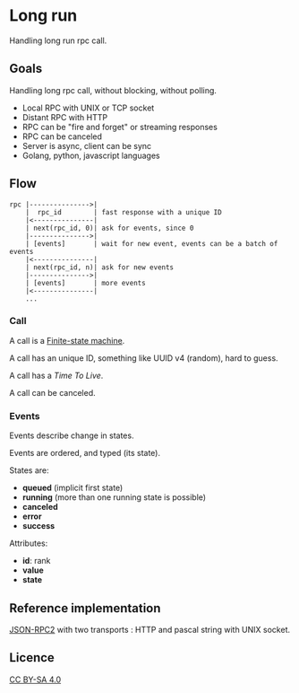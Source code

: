 Long run
========

Handling long run rpc call.

Goals
------

Handling long rpc call, without blocking, without polling.

 * Local RPC with UNIX or TCP socket
 * Distant RPC with HTTP
 * RPC can be "fire and forget" or streaming responses
 * RPC can be canceled
 * Server is async, client can be sync
 * Golang, python, javascript languages

Flow
----

    rpc |--------------->|
        |  rpc_id        | fast response with a unique ID
        |<---------------|
        | next(rpc_id, 0)| ask for events, since 0
        |--------------->|
        | [events]       | wait for new event, events can be a batch of events
        |<---------------|
        | next(rpc_id, n)| ask for new events
        |--------------->|
        | [events]       | more events
        |<---------------|
        ...

### Call

A call is a [Finite-state machine](https://en.wikipedia.org/wiki/Finite-state_machine).

A call has an unique ID, something like UUID v4 (random), hard to guess.

A call has a *Time To Live*.

A call can be canceled.

### Events

Events describe change in states.

Events are ordered, and typed (its state).

States are:

 * **queued** (implicit first state)
 * **running** (more than one running state is possible)
 * **canceled**
 * **error**
 * **success**

Attributes:

 * **id**: rank
 * **value**
 * **state**

Reference implementation
------------------------

[JSON-RPC2](https://www.jsonrpc.org/specification) with two transports : HTTP
and pascal string with UNIX socket.

Licence
-------

[CC BY-SA 4.0](https://creativecommons.org/licenses/by-sa/4.0/)
